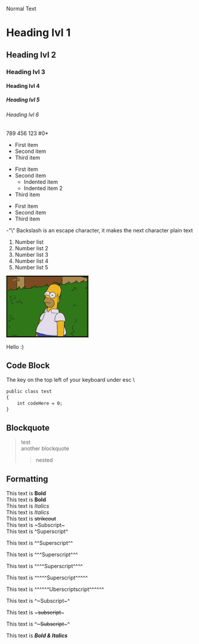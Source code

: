 Normal Text
# Heading lvl 1
## Heading lvl 2
### Heading lvl 3
#### Heading lvl 4
##### Heading lvl 5
###### Heading lvl 6

789
456
123
#0*

- First item
- Second item
- Third item

* First item
* Second item
	* Indented item
	* Indented item 2
* Third item

+ First item
+ Second item
+ Third item

\-"\\" Backslash is an escape character, it makes the next character plain text

1. Number list
8. Number list 2
42. Number list 3
69. Number list 4
51. Number list 5

![My Happy Gif](Shrubson.gif)

Hello :)

## Code Block

The key on the top left of your keyboard under esc \

```
public class test
{
	int codeHere = 0;
}
```

## Blockquote
> test \
> another blockquote
>> nested

## Formatting

This text is **Bold** \
This text is __Bold__ \
This text is *Italics* \
This text is _Italics_ \
This text is ~~strikeout~~ \
This text is ~Subscript~ \
This text is ^Superscript^

This text is ^^Superscript^^

This text is ^^^Superscript^^^

This text is ^^^^Superscript^^^^

This text is ^^^^^Superscript^^^^^

This text is ^^^^^^Uberscriptscript^^^^^^

This text is ^~Subscript~^

This text is ~~~subscript~~~

This text is ^~~~Subscript~~~^

This text is ***Bold & Italics***